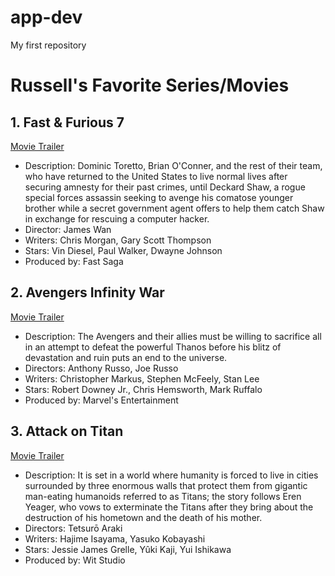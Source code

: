 # app-dev
My first repository

# **Russell's Favorite Series/Movies**

## 1. Fast & Furious 7
[Movie Trailer](https://www.youtube.com/watch?v=Skpu5HaVkOc)
  - Description: Dominic Toretto, Brian O'Conner, and the rest of their team, who have returned to the United States to live normal lives after securing amnesty for their past crimes, until Deckard Shaw, a rogue special forces assassin seeking to avenge his comatose younger brother while a secret government agent offers to help them catch Shaw in exchange for rescuing a computer hacker.
  - Director: James Wan
  - Writers: Chris Morgan, Gary Scott Thompson
  - Stars: Vin Diesel, Paul Walker, Dwayne Johnson
  - Produced by: Fast Saga

## 2. Avengers Infinity War
[Movie Trailer](https://www.youtube.com/watch?v=6ZfuNTqbHE8)
  - Description: The Avengers and their allies must be willing to sacrifice all in an attempt to defeat the powerful Thanos before his blitz of devastation and ruin puts an end to the universe.
  - Directors: Anthony Russo, Joe Russo
  - Writers: Christopher Markus, Stephen McFeely, Stan Lee
  - Stars: Robert Downey Jr., Chris Hemsworth, Mark Ruffalo
  - Produced by: Marvel's Entertainment

## 3. Attack on Titan
[Movie Trailer](https://www.youtube.com/watch?v=CID-sYQNCew)
  - Description: It is set in a world where humanity is forced to live in cities surrounded by three enormous walls that protect them from gigantic man-eating humanoids referred to as Titans; the story follows Eren Yeager, who vows to exterminate the Titans after they bring about the destruction of his hometown and the death of his mother.
  - Directors: Tetsurō Araki
  - Writers: Hajime Isayama, Yasuko Kobayashi
  - Stars: Jessie James Grelle, Yûki Kaji, Yui Ishikawa
  - Produced by: Wit Studio
